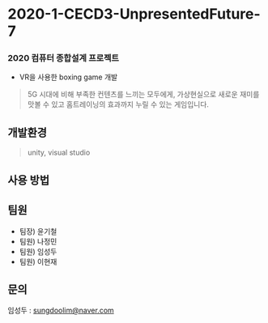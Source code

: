 # 2020-1-CECD3-UnpresentedFuture-7

### 2020 컴퓨터 종합설계 프로젝트
- VR을 사용한 boxing game 개발
> 5G 시대에 비해 부족한 컨텐츠를 느끼는 모두에게, 
> 가상현실으로 새로운 재미를 맛볼 수 있고 홈트레이닝의 효과까지 누릴 수 있는 게임입니다.

## 개발환경
> unity, visual studio
## 사용 방법

## 팀원

- 팀장) 윤기철
- 팀원) 나정민
- 팀원) 임성두
- 팀원) 이현재

## 문의
임성두 : [sungdoolim@naver.com](mailto:sungdoolim@naver.com)
